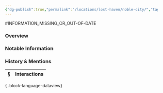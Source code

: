 ```yaml
---
{"dg-publish":true,"permalink":"/locations/lost-haven/noble-city/","tags":["Discovered"],"updated":"2025-07-31T13:46:52.019+01:00"}
---
```


#INFORMATION_MISSING_OR_OUT-OF-DATE 
### Overview


### Notable Information


### History & Mentions
| § | Interactions |
| - | ------------ |

{ .block-language-dataview}
